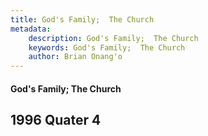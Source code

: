 ```yaml
---
title: God's Family;  The Church
metadata:
    description: God's Family;  The Church
    keywords: God's Family;  The Church
    author: Brian Onang'o
---
```


#### God's Family;  The Church

## 1996 Quater 4
